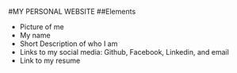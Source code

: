 #MY PERSONAL WEBSITE
##Elements
* Picture of me
* My name
* Short Description of who I am
* Links to my social media: Github, Facebook, Linkedin, and email
* Link to my resume
